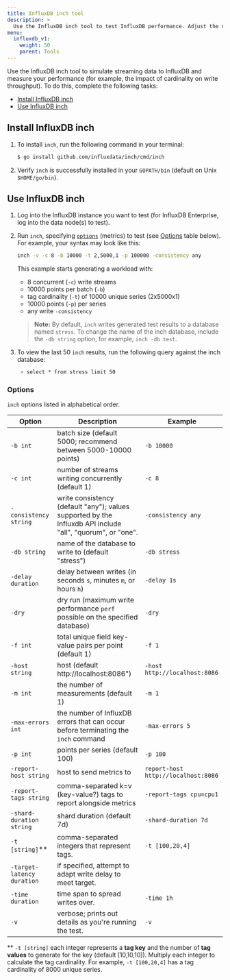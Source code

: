 ```yaml
---
title: InfluxDB inch tool
description: >
  Use the InfluxDB inch tool to test InfluxDB performance. Adjust the number of points and tag values to test ingesting different tag cardinalities.
menu:
  influxdb_v1:
    weight: 50
    parent: Tools
---
```


Use the InfluxDB inch tool to simulate streaming data to InfluxDB and measure your performance (for example, the impact of cardinality on write throughput). To do this, complete the following tasks:

- [Install InfluxDB inch](#install-influxdb-inch)
- [Use InfluxDB inch](#use-influxdb-inch)

## Install InfluxDB inch

1. To install `inch`, run the following command in your terminal:

    ```bash
    $ go install github.com/influxdata/inch/cmd/inch
    ```

2. Verify `inch` is successfully installed in your `GOPATH/bin` (default on Unix `$HOME/go/bin`).

## Use InfluxDB inch

1. Log into the InfluxDB instance you want to test (for InfluxDB Enterprise, log into the data node(s) to test).
2. Run `inch`, specifying [`options`](#options) (metrics) to test (see [Options](#options) table below). For example, your syntax may look like this:

    ```bash
    inch -v -c 8 -b 10000 -t 2,5000,1 -p 100000 -consistency any
    ```

    This example starts generating a workload with:

    - 8 concurrent (`-c`) write streams
    - 10000 points per batch (`-b`)
    - tag cardinality (`-t`) of 10000 unique series (2x5000x1)
    - 10000 points (`-p`) per series
    - any write `-consistency`

    > **Note:** By default, `inch` writes generated test results to a database named `stress`. To change the name of the inch database, include the `-db string` option, for example, `inch -db test`.

3. To view the last 50 `inch` results, run the following query against the inch database:

    ```bash
     > select * from stress limit 50
   ```

### Options

`inch` options listed in alphabetical order.

|Option                      | Description                                                                                                    |Example                              |
|------------                | ----------                                                                                                     | -------                             |
| `-b int`                   |  batch size (default 5000; recommend between 5000-10000 points)                                                | `-b 10000`                          |
| `-c int`                   |  number of streams writing concurrently (default 1)                                                            | `-c 8`                              |
| `-consistency string`      |  write consistency (default "any"); values supported by the Influxdb API include "all", "quorum", or "one".    | `-consistency any`                  |
| `-db string`               |  name of the database to write to (default "stress")                                                           | `-db stress`                        |
| `-delay duration`          |  delay between writes (in seconds `s`, minutes `m`, or hours `h`)                                              | `-delay 1s`                         |
| `-dry`                     |  dry run (maximum write performance `perf` possible on the specified database)                                 | `-dry`                            |
| `-f int`                   |  total unique field key-value pairs per point (default 1)                                                      | `-f 1`                              |
|`-host string`              |  host (default http<nolink>://localhost:8086")                                                                 | `-host http://localhost:8086`       |
| `-m int`                   |  the number of measurements (default 1)                                                                        | `-m 1`                              |
| `-max-errors int`          |  the number of InfluxDB errors that can occur before terminating the `inch` command                            | `-max-errors 5`                     |
| `-p int`                   |  points per series (default 100)                                                                               | `-p 100`                            |
| `-report-host string`      |  host to send metrics to                                                                                       | `report-host http://localhost:8086` |
| `-report-tags string`      |  comma-separated k=v (key-value?) tags to report alongside metrics                                             | `-report-tags cpu=cpu1`             |
| `-shard-duration string`   |  shard duration (default 7d)                                                                                   |`-shard-duration 7d`                 |
| `-t [string]`&ast;&ast;    |  comma-separated integers that represent tags.                                                                 | `-t [100,20,4]`                     |
| `-target-latency duration` |  if specified, attempt to adapt write delay to meet target.                                                    |                                     |
| `-time duration`           |  time span to spread writes over.                                                                              | `-time 1h`                          |
|  `-v`                      |  verbose; prints out details as you're running the test.                                                       | `-v`                                |

&ast;&ast; `-t [string]` each integer represents a **tag key** and the number of **tag values** to generate for the key (default [10,10,10]). Multiply each integer to calculate the tag cardinality. For example, `-t [100,20,4]` has a tag cardinality of 8000 unique series.
